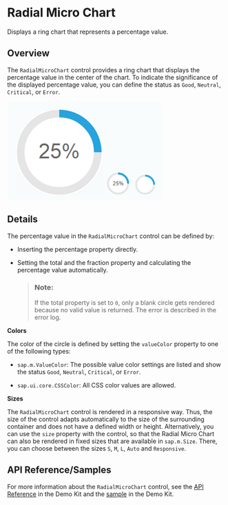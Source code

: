 <!-- loioaa93bdb245914ebba9583b24dad94938 -->

# Radial Micro Chart

Displays a ring chart that represents a percentage value.



## Overview

The `RadialMicroChart` control provides a ring chart that displays the percentage value in the center of the chart. To indicate the significance of the displayed percentage value, you can define the status as `Good`, `Neutral`, `Critical`, or `Error`.

![Radial Micro Chart with percentage value](images/WhatsNew_136_Microchart_12befff.png)



## Details

The percentage value in the `RadialMicroChart` control can be defined by:

-   Inserting the percentage property directly.

-   Setting the total and the fraction property and calculating the percentage value automatically.

    > ### Note:  
    > If the total property is set to `0`, only a blank circle gets rendered because no valid value is returned. The error is described in the error log.


**Colors**

The color of the circle is defined by setting the `valueColor` property to one of the following types:

-   `sap.m.ValueColor`: The possible value color settings are listed and show the status `Good`, `Neutral`, `Critical`, or `Error`.

-   `sap.ui.core.CSSColor`: All CSS color values are allowed.


**Sizes**

The `RadialMicroChart` control is rendered in a responsive way. Thus, the size of the control adapts automatically to the size of the surrounding container and does not have a defined width or height. Alternatively, you can use the `size` property with the control, so that the Radial Micro Chart can also be rendered in fixed sizes that are available in `sap.m.Size`. There, you can choose between the sizes `S`, `M`, `L`, `Auto` and `Responsive`.



## API Reference/Samples

For more information about the `RadialMicroChart` control, see the [API Reference](https://ui5.sap.com/#/api/sap.suite.ui.microchart.RadialMicroChart) in the Demo Kit and the [sample](https://ui5.sap.com/#/entity/sap.suite.ui.microchart.RadialMicroChart) in the Demo Kit.

